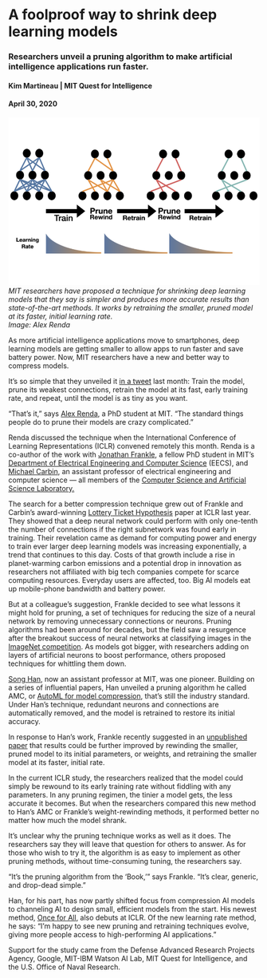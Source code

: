 A foolproof way to shrink deep learning models
==============================================

### Researchers unveil a pruning algorithm to make artificial intelligence applications run faster.

#### Kim Martineau | MIT Quest for Intelligence
#### April 30, 2020

![Alt text](learning_rate_rewinding.png)   
*MIT researchers have proposed a technique for shrinking deep learning models that they say is simpler and produces more accurate results than state-of-the-art methods. It works by retraining the smaller, pruned model at its faster, initial learning rate.*   
*Image: Alex Renda*


As more artificial intelligence applications move to smartphones, deep learning models are getting smaller to allow apps to run faster and save battery power. Now, MIT researchers have a new and better way to compress models.   

It’s so simple that they unveiled it [in a tweet](https://twitter.com/alex_renda_/status/1237393727389184007) last month: Train the model, prune its weakest connections, retrain the model at its fast, early training rate, and repeat, until the model is as tiny as you want.   

“That’s it,” says [Alex Renda](https://alexrenda.com/), a PhD student at MIT. “The standard things people do to prune their models are crazy complicated.”   

Renda discussed the technique when the International Conference of Learning Representations (ICLR) convened remotely this month. Renda is a co-author of the work with [Jonathan Frankle](http://www.jfrankle.com/), a fellow PhD student in MIT’s [Department of Electrical Engineering and Computer Science](https://www.eecs.mit.edu/) (EECS), and [Michael Carbin](https://www.csail.mit.edu/person/michael-carbin), an assistant professor of electrical engineering and computer science — all members of the [Computer Science and Artificial Science Laboratory.](https://www.csail.mit.edu/)    

The search for a better compression technique grew out of Frankle and Carbin’s award-winning [Lottery Ticket Hypothesis](https://arxiv.org/pdf/1803.03635.pdf) paper at ICLR last year. They showed that a deep neural network could perform with only one-tenth the number of connections if the right subnetwork was found early in training. Their revelation came as demand for computing power and energy to train ever larger deep learning models was increasing exponentially, a trend that continues to this day. Costs of that growth include a rise in planet-warming carbon emissions and a potential drop in innovation as researchers not affiliated with big tech companies compete for scarce computing resources. Everyday users are affected, too. Big AI models eat up mobile-phone bandwidth and battery power.   
 
But at a colleague’s suggestion, Frankle decided to see what lessons it might hold for pruning, a set of techniques for reducing the size of a neural network by removing unnecessary connections or neurons. Pruning algorithms had been around for decades, but the field saw a resurgence after the breakout success of neural networks at classifying images in the [ImageNet competition](https://qz.com/1034972/the-data-that-changed-the-direction-of-ai-research-and-possibly-the-world/). As models got bigger, with researchers adding on layers of artificial neurons to boost performance, others proposed techniques for whittling them down.   

[Song Han](https://songhan.mit.edu/), now an assistant professor at MIT, was one pioneer. Building on a series of influential papers, Han unveiled a pruning algorithm he called AMC, or [AutoML for model compression](https://arxiv.org/pdf/1802.03494.pdf), that’s still the industry standard. Under Han’s technique, redundant neurons and connections are automatically removed, and the model is retrained to restore its initial accuracy.   

In response to Han’s work, Frankle recently suggested in an [unpublished paper](https://arxiv.org/abs/1803.03635) that results could be further improved by rewinding the smaller, pruned model to its initial parameters, or weights, and retraining the smaller model at its faster, initial rate.   

In the current ICLR study, the researchers realized that the model could simply be rewound to its early training rate without fiddling with any parameters. In any pruning regimen, the tinier a model gets, the less accurate it becomes. But when the researchers compared this new method to Han’s AMC or Frankle’s weight-rewinding methods, it performed better no matter how much the model shrank.   

It’s unclear why the pruning technique works as well as it does. The researchers say they will leave that question for others to answer. As for those who wish to try it, the algorithm is as easy to implement as other pruning methods, without time-consuming tuning, the researchers say.   

“It’s the pruning algorithm from the ‘Book,’” says Frankle. “It’s clear, generic, and drop-dead simple.”  

Han, for his part, has now partly shifted focus from compression AI models to channeling AI to design small, efficient models from the start. His newest method, [Once for All](https://news.mit.edu/2020/artificial-intelligence-ai-carbon-footprint-0423), also debuts at ICLR. Of the new learning rate method, he says: “I’m happy to see new pruning and retraining techniques evolve, giving more people access to high-performing AI applications.”   

Support for the study came from the Defense Advanced Research Projects Agency, Google, MIT-IBM Watson AI Lab, MIT Quest for Intelligence, and the U.S. Office of Naval Research.  
